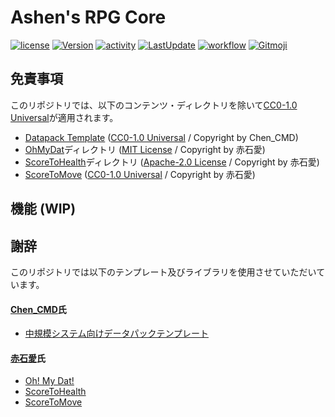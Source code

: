 # Ashen's RPG Core
<!-- [![discord](https://img.shields.io/discord/serverID?logo=discord&label=discord)](https://discord.gg/inviteUrl) -->
[![license](https://img.shields.io/github/license/haiiro2gou/Ashen-RPG-Core)](https://github.com/haiiro2gou/Ashen-RPG-Core/blob/main/LICENSE)
[![Version](https://img.shields.io/github/v/release/haiiro2gou/Ashen-RPG-Core.svg)](https://github.com/haiiro2gou/Ashen-RPG-Core/releases)
[![activity](https://img.shields.io/github/commit-activity/m/haiiro2gou/Ashen-RPG-Core?label=commit&logo=github)](https://github.com/haiiro2gou/Ashen-RPG-Core/commits/main)
[![LastUpdate](https://img.shields.io/github/last-commit/haiiro2gou/Big-Number-Calculator.svg)](https://github.com/haiiro2gou/Big-Number-Calculator)
[![workflow](https://img.shields.io/github/actions/workflow/status/haiiro2gou/Ashen-RPG-Core/datapack-linter.yml?branch=master&label=linter)](https://github.com/haiiro2gou/Ashen-RPG-Core/actions?query=workflow%3Alint-datapack)
[![Gitmoji](https://img.shields.io/badge/gitmoji-%20😜%20😍-FFDD67.svg)](https://gitmoji.carloscuesta.me/)

## 免責事項
このリポジトリでは、以下のコンテンツ・ディレクトリを除いて[CC0-1.0 Universal](LICENSE)が適用されます。
* [Datapack Template](https://github.com/ChenCMD/Datapack-Template) ([CC0-1.0 Universal](https://github.com/Chen_CMD/Datapack) / Copyright by Chen_CMD)
* [OhMyDat](OhMyDat)ディレクトリ ([MIT License](OhMyDat/LICENSE) / Copyright by 赤石愛)
* [ScoreToHealth](ScoreToHealth)ディレクトリ ([Apache-2.0 License](ScoreToHealth/LICENSE) / Copyright by 赤石愛)
* [ScoreToMove](https://github.com/Ai-Akaishi/ScoreToMove) ([CC0-1.0 Universal](ScoreToMove/LICENSE) / Copyright by 赤石愛)

## 機能 (WIP)

## 謝辞
このリポジトリでは以下のテンプレート及びライブラリを使用させていただいています。

#### [Chen_CMD](https://twitter.com/CMD__Cat)氏
* [中規模システム向けデータパックテンプレート](https://github.com/Chen_CMD/Datapack-Template)

#### [赤石愛](https://twitter.com/AiAkaishi)氏
* [Oh! My Dat!](https://github.com/Ai-Akaishi/OhMyDat)
* [ScoreToHealth](https://github.com/Ai-Akaishi/ScoreToHealth)
* [ScoreToMove](https://github.com/Ai-Akaishi/ScoreToMove)
